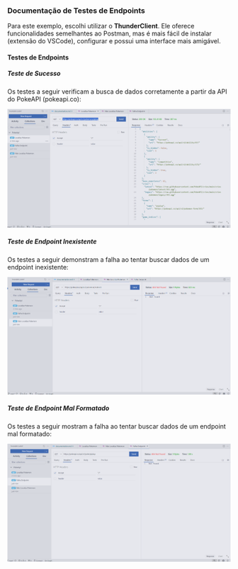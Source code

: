 ### Documentação de Testes de Endpoints

Para este exemplo, escolhi utilizar o **ThunderClient**. Ele oferece funcionalidades semelhantes ao Postman, mas é mais fácil de instalar (extensão do VSCode), configurar e possui uma interface mais amigável.

#### Testes de Endpoints

##### Teste de Sucesso
Os testes a seguir verificam a busca de dados corretamente a partir da API do PokeAPI (pokeapi.co):

![Teste de Sucesso](image.png)

##### Teste de Endpoint Inexistente
Os testes a seguir demonstram a falha ao tentar buscar dados de um endpoint inexistente:

![Teste de Endpoint Inexistente](image-1.png)

##### Teste de Endpoint Mal Formatado
Os testes a seguir mostram a falha ao tentar buscar dados de um endpoint mal formatado:

![Teste de Endpoint Mal Formatado](image-2.png)
